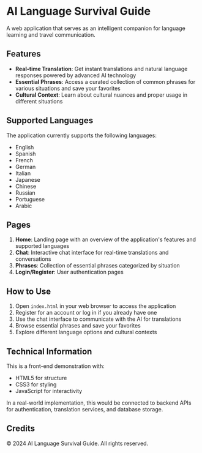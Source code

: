 # AI Language Survival Guide

A web application that serves as an intelligent companion for language learning and travel communication.

## Features

- **Real-time Translation**: Get instant translations and natural language responses powered by advanced AI technology
- **Essential Phrases**: Access a curated collection of common phrases for various situations and save your favorites
- **Cultural Context**: Learn about cultural nuances and proper usage in different situations

## Supported Languages

The application currently supports the following languages:
- English
- Spanish
- French
- German
- Italian
- Japanese
- Chinese
- Russian
- Portuguese
- Arabic

## Pages

1. **Home**: Landing page with an overview of the application's features and supported languages
2. **Chat**: Interactive chat interface for real-time translations and conversations
3. **Phrases**: Collection of essential phrases categorized by situation
4. **Login/Register**: User authentication pages

## How to Use

1. Open `index.html` in your web browser to access the application
2. Register for an account or log in if you already have one
3. Use the chat interface to communicate with the AI for translations
4. Browse essential phrases and save your favorites
5. Explore different language options and cultural contexts

## Technical Information

This is a front-end demonstration with:
- HTML5 for structure
- CSS3 for styling
- JavaScript for interactivity

In a real-world implementation, this would be connected to backend APIs for authentication, translation services, and database storage.

## Credits

© 2024 AI Language Survival Guide. All rights reserved. 
